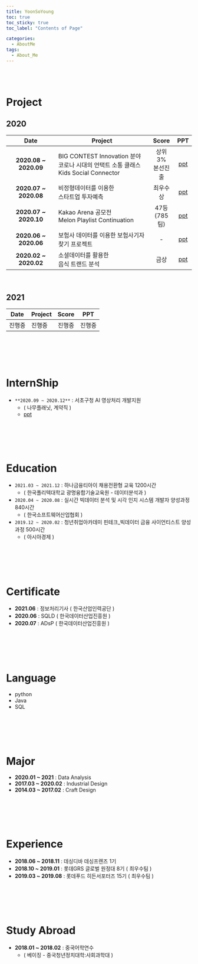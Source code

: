 ```yaml
---
title: YoonSoYoung
toc: true
toc_sticky: true
toc_label: "Contents of Page"

categories:
  - AboutMe
tags:
  - About_Me
---
```


<br><br>

# Project
## 2020

| Date | Project | Score | PPT |
|:---:|---|:---:|:---:|
| **2020.08 ~ 2020.09** | BIG CONTEST Innovation 분야<br>코로나 시대의 언택트 소통 클래스<br>Kids Social Connector | 상위 3%<br>본선진출 | [ppt](https://drive.google.com/file/d/10qhIhG13L9pWxKrExeipfNKfCbu2_k_w/view?usp=sharing) |
| **2020.07 ~ 2020.08** | 비정형데이터를 이용한<br>스타트업 투자예측 | 최우수상 | [ppt](https://drive.google.com/file/d/12WP2joZ01BSsQ5mTxnI1QgcjNpC0ySI3/view?usp=sharing)|
| **2020.07 ~ 2020.10** | Kakao Arena 공모전<br>Melon Playlist Continuation | 47등<br>(785팀) | [ppt](https://drive.google.com/file/d/1vsW2yPOgBXNabxgmFNow4tOjKjvQxiRT/view?usp=sharing) |
| **2020.06 ~ 2020.06** | 보험사 데이터를 이용한 보험사기자 찾기 프로젝트 | - | [ppt](https://drive.google.com/file/d/1qu1vMrhqa-4YEvxG8CzWcbiu7i-GWfsK/view?usp=sharing) |
| **2020.02 ~ 2020.02** | 소셜데이터를 활용한<br>음식 트랜드 분석 | 금상 | [ppt](https://drive.google.com/file/d/1TEVn6Pkuz4fggpctEIlzCXFxXGOHr3OZ/view?usp=sharing) |



<br>

## 2021

| Date | Project | Score | PPT |
|:---:|---|:---:|:---:|
| 진행중 | 진행중 | 진행중 | 진행중 |

<br><br><br><br>

# InternShip
* `**2020.09 ~ 2020.12**` : 서초구청 AI  영상처리 개발지원 
  + ( 나무플래닛, 계약직 )
  + [ppt](https://drive.google.com/file/d/19pPQPI8KHEUWm1RRZ61zQvpjUv0c8vcX/view?usp=sharing)

<br><br><br><br>

# Education
* `2021.03 ~ 2021.12` : 하나금융티아이 채용전환형 교육 1200시간 
  + ( 한국폴리텍대학교 광명융합기술교육원 - 데이터분석과 )
* `2020.04 ~ 2020.08` : 실시간 빅데이터 분석 및 시각 인지 시스템 개발자 양성과정 840시간 
  + ( 한국소프트웨어산업협회 )
* `2019.12 ~ 2020.02` : 청년취업아카데미 핀테크_빅데이터 금융 사이언티스트 양성과정 500시간 
  + ( 아시아경제 )

<br><br><br><br>

# Certificate
* **2021.06** : 정보처리기사 ( 한국산업인력공단 )
* **2020.06** : SQLD ( 한국데이터산업진흥원 )
* **2020.07** : ADsP ( 한국데이터산업진흥원 )

<br><br><br><br>

# Language
* python
* Java
* SQL

<br><br><br><br>

# Major
* **2020.01 ~ 2021** : Data Analysis
* **2017.03 ~ 2020.02** : Industrial Design
* **2014.03 ~ 2017.02** : Craft Design  

<br><br><br><br>

# Experience
* **2018.06 ~ 2018.11** : 데싱디바 데싱프렌즈 1기
* **2018.10 ~ 2019.01** : 롯데GRS 글로벌 원정대 8기 ( 최우수팀 )
* **2019.03 ~ 2019.08** : 롯데푸드 히든서포터즈 15기 ( 최우수팀 )

<br><br><br><br>

# Study Abroad
* **2018.01 ~ 2018.02** : 중국어학연수 
  + ( 베이징 - 중국청년정치대학:사회과학대 )

<br><br><br><br>
